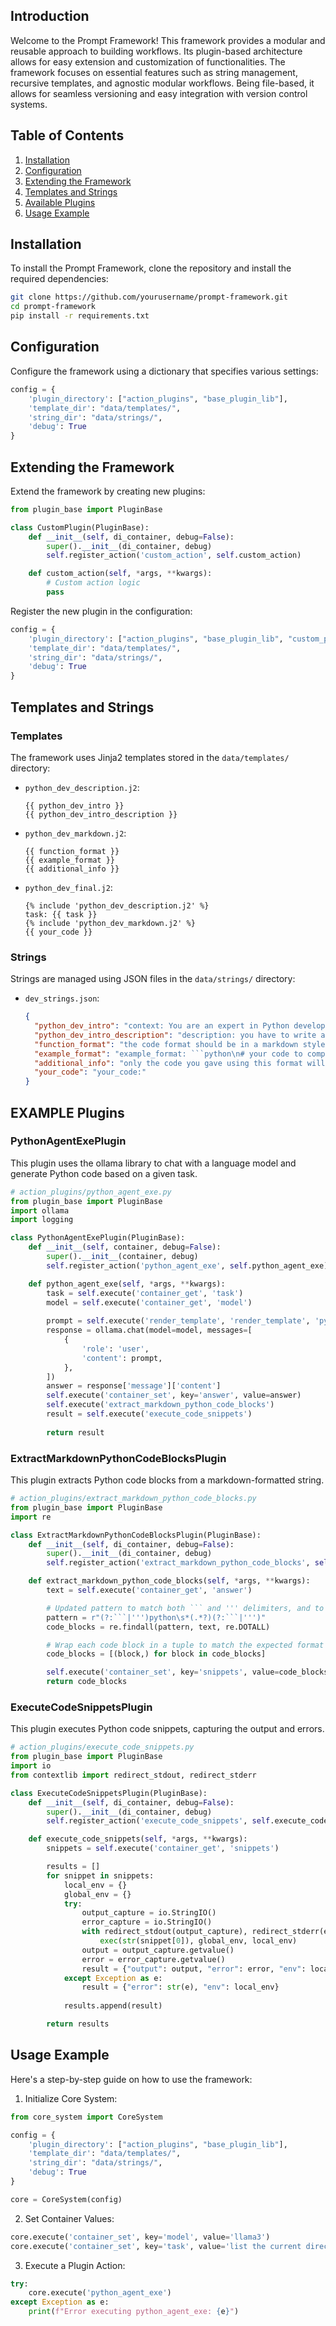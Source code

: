 ## Introduction

Welcome to the Prompt Framework! This framework provides a modular and reusable approach to building workflows. Its plugin-based architecture allows for easy extension and customization of functionalities. The framework focuses on essential features such as string management, recursive templates, and agnostic modular workflows. Being file-based, it allows for seamless versioning and easy integration with version control systems.

## Table of Contents

1. [Installation](#installation)
2. [Configuration](#configuration)
3. [Extending the Framework](#extending-the-framework)
4. [Templates and Strings](#templates-and-strings)
5. [Available Plugins](#available-plugins)
6. [Usage Example](#usage-example)

## Installation

To install the Prompt Framework, clone the repository and install the required dependencies:

```bash
git clone https://github.com/yourusername/prompt-framework.git
cd prompt-framework
pip install -r requirements.txt
```

## Configuration

Configure the framework using a dictionary that specifies various settings:

```python
config = {
    'plugin_directory': ["action_plugins", "base_plugin_lib"],
    'template_dir': "data/templates/",
    'string_dir': "data/strings/",
    'debug': True
}
```

## Extending the Framework

Extend the framework by creating new plugins:

```python
from plugin_base import PluginBase

class CustomPlugin(PluginBase):
    def __init__(self, di_container, debug=False):
        super().__init__(di_container, debug)
        self.register_action('custom_action', self.custom_action)

    def custom_action(self, *args, **kwargs):
        # Custom action logic
        pass
```

Register the new plugin in the configuration:

```python
config = {
    'plugin_directory': ["action_plugins", "base_plugin_lib", "custom_plugins"],
    'template_dir': "data/templates/",
    'string_dir': "data/strings/",
    'debug': True
}
```

## Templates and Strings

### Templates

The framework uses Jinja2 templates stored in the `data/templates/` directory:

- `python_dev_description.j2`:
  ```jinja
  {{ python_dev_intro }}
  {{ python_dev_intro_description }}
  ```

- `python_dev_markdown.j2`:
  ```jinja
  {{ function_format }}
  {{ example_format }}
  {{ additional_info }}
  ```

- `python_dev_final.j2`:
  ```jinja
  {% include 'python_dev_description.j2' %}
  task: {{ task }}
  {% include 'python_dev_markdown.j2' %}
  {{ your_code }}
  ```

### Strings

Strings are managed using JSON files in the `data/strings/` directory:

- `dev_strings.json`:
  ```json
  {
    "python_dev_intro": "context: You are an expert in Python development",
    "python_dev_intro_description": "description: you have to write a Python code snippet to resolve the given task",
    "function_format": "the code format should be in a markdown style",
    "example_format": "example_format: ```python\n# your code to complete the task\n```",
    "additional_info": "only the code you gave using this format will be read by the user",
    "your_code": "your_code:"
  }
  ```

## EXAMPLE Plugins

### PythonAgentExePlugin

This plugin uses the ollama library to chat with a language model and generate Python code based on a given task.

```python
# action_plugins/python_agent_exe.py
from plugin_base import PluginBase
import ollama
import logging

class PythonAgentExePlugin(PluginBase):
    def __init__(self, container, debug=False):
        super().__init__(container, debug)
        self.register_action('python_agent_exe', self.python_agent_exe)

    def python_agent_exe(self, *args, **kwargs):
        task = self.execute('container_get', 'task')
        model = self.execute('container_get', 'model')
        
        prompt = self.execute('render_template', 'render_template', 'python_dev_final.j2', task=task)
        response = ollama.chat(model=model, messages=[
            {
                'role': 'user',
                'content': prompt,
            },
        ])
        answer = response['message']['content']
        self.execute('container_set', key='answer', value=answer)
        self.execute('extract_markdown_python_code_blocks')
        result = self.execute('execute_code_snippets')
        
        return result
```

### ExtractMarkdownPythonCodeBlocksPlugin

This plugin extracts Python code blocks from a markdown-formatted string.

```python
# action_plugins/extract_markdown_python_code_blocks.py
from plugin_base import PluginBase
import re

class ExtractMarkdownPythonCodeBlocksPlugin(PluginBase):
    def __init__(self, di_container, debug=False):
        super().__init__(di_container, debug)
        self.register_action('extract_markdown_python_code_blocks', self.extract_markdown_python_code_blocks)

    def extract_markdown_python_code_blocks(self, *args, **kwargs):
        text = self.execute('container_get', 'answer')

        # Updated pattern to match both ``` and ''' delimiters, and to capture the content
        pattern = r"(?:```|''')python\s*(.*?)(?:```|''')"
        code_blocks = re.findall(pattern, text, re.DOTALL)

        # Wrap each code block in a tuple to match the expected format
        code_blocks = [(block,) for block in code_blocks]

        self.execute('container_set', key='snippets', value=code_blocks)
        return code_blocks
```

### ExecuteCodeSnippetsPlugin

This plugin executes Python code snippets, capturing the output and errors.

```python
# action_plugins/execute_code_snippets.py
from plugin_base import PluginBase
import io
from contextlib import redirect_stdout, redirect_stderr

class ExecuteCodeSnippetsPlugin(PluginBase):
    def __init__(self, di_container, debug=False):
        super().__init__(di_container, debug)
        self.register_action('execute_code_snippets', self.execute_code_snippets)

    def execute_code_snippets(self, *args, **kwargs):
        snippets = self.execute('container_get', 'snippets')

        results = []
        for snippet in snippets:
            local_env = {}
            global_env = {}
            try:
                output_capture = io.StringIO()
                error_capture = io.StringIO()
                with redirect_stdout(output_capture), redirect_stderr(error_capture):
                    exec(str(snippet[0]), global_env, local_env)
                output = output_capture.getvalue()
                error = error_capture.getvalue()
                result = {"output": output, "error": error, "env": local_env}
            except Exception as e:
                result = {"error": str(e), "env": local_env}
            
            results.append(result)

        return results
```

## Usage Example

Here's a step-by-step guide on how to use the framework:

1. Initialize Core System:

```python
from core_system import CoreSystem

config = {
    'plugin_directory': ["action_plugins", "base_plugin_lib"],
    'template_dir': "data/templates/",
    'string_dir': "data/strings/",
    'debug': True
}

core = CoreSystem(config)
```

2. Set Container Values:

```python
core.execute('container_set', key='model', value='llama3')
core.execute('container_set', key='task', value='list the current directory content')
```

3. Execute a Plugin Action:

```python
try:
    core.execute('python_agent_exe')
except Exception as e:
    print(f"Error executing python_agent_exe: {e}")
```


